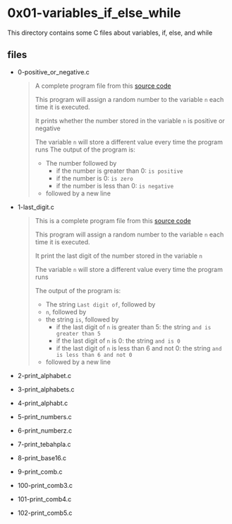 # 0x01-variables_if_else_while

This directory contains some C files about variables, if, else, and while

## files

* 0-positive_or_negative.c

    > A complete program file from this [source code](https://github.com/holbertonschool/0x01.c/blob/master/0-positive_or_negative_c)
    >
    > This program will assign a random number to the variable `n` each time it is executed.
    >
    > It prints whether the number stored in the variable `n` is positive or negative
    >
    > The variable `n` will store a different value every time the program runs
    > The output of the program is:
    >   - The number followed by
    >       * if the number is greater than 0: `is positive`
    >       * if the number is 0: `is zero`
    >       * if the number is less than 0: `is negative`
    >   - followed by a new line

* 1-last_digit.c

    > This is a complete program file from this [source code](https://github.com/holbertonschool/0x01.c/blob/master/1-last_digit_c)
    >
    > This program will assign a random number to the variable `n` each time it is executed.
    >
    > It print the last digit of the number stored in the variable `n`
    >
    > The variable `n` will store a different value every time the program runs
    >
    > The output of the program is:
    >    - The string `Last digit of`, followed by
    >    - `n`, followed by
    >    - the string `is`, followed by
    >        * if the last digit of `n` is greater than 5: the string `and is greater than 5`
    >        * if the last digit of `n` is 0: the string `and is 0`
    >        * if the last digit of `n` is less than 6 and not 0: the string `and is less than 6 and not 0`
    >    - followed by a new line

* 2-print_alphabet.c
* 3-print_alphabets.c
* 4-print_alphabt.c
* 5-print_numbers.c
* 6-print_numberz.c
* 7-print_tebahpla.c
* 8-print_base16.c
* 9-print_comb.c
* 100-print_comb3.c
* 101-print_comb4.c
* 102-print_comb5.c
